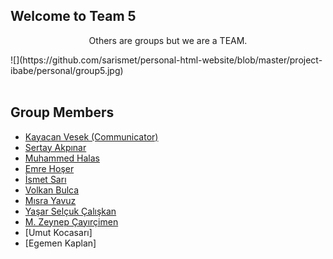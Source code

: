 ## Welcome to Team 5
<p align="center">
Others are groups but we are a TEAM.
  </p>
![](https://github.com/sarismet/personal-html-website/blob/master/project-ibabe/personal/group5.jpg)
<br></br>

## Group Members
* [Kayacan Vesek (Communicator)](https://github.com/bounswe/bounswe2020group5/wiki/Kayacan-Vesek)
* [Sertay Akpınar](https://github.com/bounswe/bounswe2020group5/wiki/Sertay-Akp%C4%B1nar)
* [Muhammed Halas](https://github.com/bounswe/bounswe2020group5/wiki/Muhammed-Halas)
* [Emre Hoşer](https://github.com/bounswe/bounswe2020group5/wiki/Emre-Hoser)
* [İsmet Sarı](https://github.com/bounswe/bounswe2020group5/wiki/sarismet)
* [Volkan Bulca](https://github.com/bounswe/bounswe2020group5/wiki/Volkan-Bulca)
* [Mısra Yavuz](https://github.com/bounswe/bounswe2020group5/wiki/M%C4%B1sra-Yavuz)
* [Yaşar Selçuk Çalışkan](https://github.com/bounswe/bounswe2020group5/wiki/Yasar-Selcuk-Caliskan)
* [M. Zeynep Çayırçimen](https://github.com/bounswe/bounswe2020group5/wiki/M.-Zeynep-%C3%87ay%C4%B1r%C3%A7imen)
* [Umut Kocasarı]
* [Egemen Kaplan]
